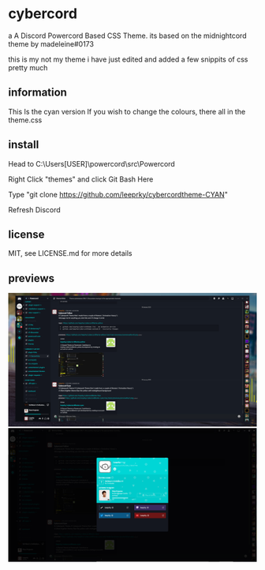# cybercord
a A Discord Powercord Based CSS Theme.
its based on the midnightcord theme by madeleine#0173

this is my not my theme i have just edited and added a few snippits of css pretty much

## information

This Is the cyan version
If you wish to change the colours, there all in the theme.css

## install

Head to C:\Users\[USER]\powercord\src\Powercord

Right Click "themes" and click Git Bash Here

Type "git clone https://github.com/leeprky/cybercordtheme-CYAN"

Refresh Discord

## license

MIT, see LICENSE.md for more details

## previews

![preview](./previews/previewcyan1.png)
![preview](./previews/previewcyan2.png)
